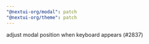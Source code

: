 ```yaml
---
"@nextui-org/modal": patch
"@nextui-org/theme": patch
---
```


adjust modal position when keyboard appears (#2837)
